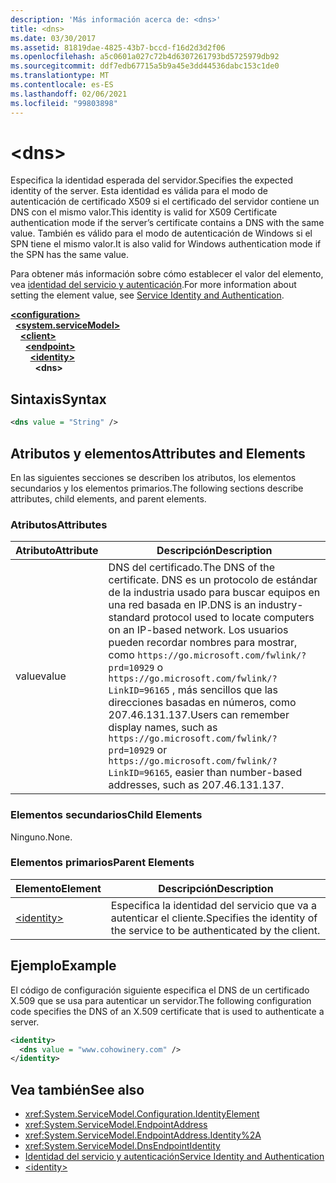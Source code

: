 ```yaml
---
description: 'Más información acerca de: <dns>'
title: <dns>
ms.date: 03/30/2017
ms.assetid: 81819dae-4825-43b7-bccd-f16d2d3d2f06
ms.openlocfilehash: a5c0601a027c72b4d6307261793bd5725979db92
ms.sourcegitcommit: ddf7edb67715a5b9a45e3dd44536dabc153c1de0
ms.translationtype: MT
ms.contentlocale: es-ES
ms.lasthandoff: 02/06/2021
ms.locfileid: "99803898"
---
```

# \<dns>

<span data-ttu-id="6d5aa-102">Especifica la identidad esperada del servidor.</span><span class="sxs-lookup"><span data-stu-id="6d5aa-102">Specifies the expected identity of the server.</span></span> <span data-ttu-id="6d5aa-103">Esta identidad es válida para el modo de autenticación de certificado X509 si el certificado del servidor contiene un DNS con el mismo valor.</span><span class="sxs-lookup"><span data-stu-id="6d5aa-103">This identity is valid for X509 Certificate authentication mode if the server’s certificate contains a DNS with the same value.</span></span> <span data-ttu-id="6d5aa-104">También es válido para el modo de autenticación de Windows si el SPN tiene el mismo valor.</span><span class="sxs-lookup"><span data-stu-id="6d5aa-104">It is also valid for Windows authentication mode if the SPN has the same value.</span></span>  
  
<span data-ttu-id="6d5aa-105">Para obtener más información sobre cómo establecer el valor del elemento, vea [identidad del servicio y autenticación](../../../wcf/feature-details/service-identity-and-authentication.md).</span><span class="sxs-lookup"><span data-stu-id="6d5aa-105">For more information about setting the element value, see [Service Identity and Authentication](../../../wcf/feature-details/service-identity-and-authentication.md).</span></span>  
  
[**\<configuration>**](../configuration-element.md)\
&nbsp;&nbsp;[**\<system.serviceModel>**](system-servicemodel.md)\
&nbsp;&nbsp;&nbsp;&nbsp;[**\<client>**](client.md)\
&nbsp;&nbsp;&nbsp;&nbsp;&nbsp;&nbsp;[**\<endpoint>**](endpoint-of-client.md)\
&nbsp;&nbsp;&nbsp;&nbsp;&nbsp;&nbsp;&nbsp;&nbsp;[**\<identity>**](identity.md)\
&nbsp;&nbsp;&nbsp;&nbsp;&nbsp;&nbsp;&nbsp;&nbsp;&nbsp;&nbsp;**\<dns>**  
  
## <a name="syntax"></a><span data-ttu-id="6d5aa-106">Sintaxis</span><span class="sxs-lookup"><span data-stu-id="6d5aa-106">Syntax</span></span>  
  
```xml  
<dns value = "String" />
```  
  
## <a name="attributes-and-elements"></a><span data-ttu-id="6d5aa-107">Atributos y elementos</span><span class="sxs-lookup"><span data-stu-id="6d5aa-107">Attributes and Elements</span></span>  

 <span data-ttu-id="6d5aa-108">En las siguientes secciones se describen los atributos, los elementos secundarios y los elementos primarios.</span><span class="sxs-lookup"><span data-stu-id="6d5aa-108">The following sections describe attributes, child elements, and parent elements.</span></span>  
  
### <a name="attributes"></a><span data-ttu-id="6d5aa-109">Atributos</span><span class="sxs-lookup"><span data-stu-id="6d5aa-109">Attributes</span></span>  
  
|<span data-ttu-id="6d5aa-110">Atributo</span><span class="sxs-lookup"><span data-stu-id="6d5aa-110">Attribute</span></span>|<span data-ttu-id="6d5aa-111">Descripción</span><span class="sxs-lookup"><span data-stu-id="6d5aa-111">Description</span></span>|  
|---------------|-----------------|  
|<span data-ttu-id="6d5aa-112">value</span><span class="sxs-lookup"><span data-stu-id="6d5aa-112">value</span></span>|<span data-ttu-id="6d5aa-113">DNS del certificado.</span><span class="sxs-lookup"><span data-stu-id="6d5aa-113">The DNS of the certificate.</span></span> <span data-ttu-id="6d5aa-114">DNS es un protocolo de estándar de la industria usado para buscar equipos en una red basada en IP.</span><span class="sxs-lookup"><span data-stu-id="6d5aa-114">DNS is an industry-standard protocol used to locate computers on an IP-based network.</span></span> <span data-ttu-id="6d5aa-115">Los usuarios pueden recordar nombres para mostrar, como `https://go.microsoft.com/fwlink/?prd=10929` o `https://go.microsoft.com/fwlink/?LinkID=96165` , más sencillos que las direcciones basadas en números, como 207.46.131.137.</span><span class="sxs-lookup"><span data-stu-id="6d5aa-115">Users can remember display names, such as `https://go.microsoft.com/fwlink/?prd=10929` or `https://go.microsoft.com/fwlink/?LinkID=96165`, easier than number-based addresses, such as 207.46.131.137.</span></span>|  
  
### <a name="child-elements"></a><span data-ttu-id="6d5aa-116">Elementos secundarios</span><span class="sxs-lookup"><span data-stu-id="6d5aa-116">Child Elements</span></span>  

 <span data-ttu-id="6d5aa-117">Ninguno.</span><span class="sxs-lookup"><span data-stu-id="6d5aa-117">None.</span></span>  
  
### <a name="parent-elements"></a><span data-ttu-id="6d5aa-118">Elementos primarios</span><span class="sxs-lookup"><span data-stu-id="6d5aa-118">Parent Elements</span></span>  
  
|<span data-ttu-id="6d5aa-119">Elemento</span><span class="sxs-lookup"><span data-stu-id="6d5aa-119">Element</span></span>|<span data-ttu-id="6d5aa-120">Descripción</span><span class="sxs-lookup"><span data-stu-id="6d5aa-120">Description</span></span>|  
|-------------|-----------------|  
|[\<identity>](identity.md)|<span data-ttu-id="6d5aa-121">Especifica la identidad del servicio que va a autenticar el cliente.</span><span class="sxs-lookup"><span data-stu-id="6d5aa-121">Specifies the identity of the service to be authenticated by the client.</span></span>|  
  
## <a name="example"></a><span data-ttu-id="6d5aa-122">Ejemplo</span><span class="sxs-lookup"><span data-stu-id="6d5aa-122">Example</span></span>  

 <span data-ttu-id="6d5aa-123">El código de configuración siguiente especifica el DNS de un certificado X.509 que se usa para autenticar un servidor.</span><span class="sxs-lookup"><span data-stu-id="6d5aa-123">The following configuration code specifies the DNS of an X.509 certificate that is used to authenticate a server.</span></span>  
  
```xml  
<identity>
  <dns value = "www.cohowinery.com" />
</identity>
```  
  
## <a name="see-also"></a><span data-ttu-id="6d5aa-124">Vea también</span><span class="sxs-lookup"><span data-stu-id="6d5aa-124">See also</span></span>

- <xref:System.ServiceModel.Configuration.IdentityElement>
- <xref:System.ServiceModel.EndpointAddress>
- <xref:System.ServiceModel.EndpointAddress.Identity%2A>
- <xref:System.ServiceModel.DnsEndpointIdentity>
- [<span data-ttu-id="6d5aa-125">Identidad del servicio y autenticación</span><span class="sxs-lookup"><span data-stu-id="6d5aa-125">Service Identity and Authentication</span></span>](../../../wcf/feature-details/service-identity-and-authentication.md)
- [\<identity>](identity.md)

